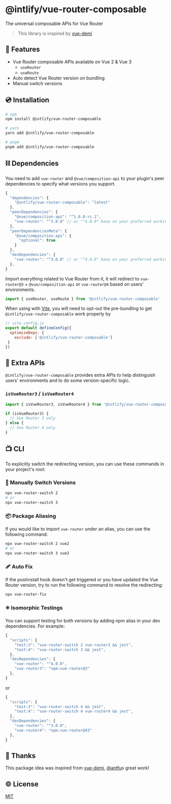 # @intlify/vue-router-composable

The universal composable APIs for Vue Router

> This library is inspired by [vue-demi](https://github.com/vueuse/vue-demi)

## 🌟 Features
- Vue Router composable APIs available on Vue 2 & Vue 3
  - `useRouter`
  - `useRoute`
- Auto detect Vue Router version on bundling
- Manual switch versions
## 💿 Installation

```sh
# npm
npm install @intlify/vue-router-composable

# yarn
yarn add @intlify/vue-router-composable

# pnpm
pnpm add @intlify/vue-router-composable
```

## ⛓️ Dependencies

You need to add `vue-router` and `@vue/composition-api` to your plugin's peer dependencies to specify what versions you support.

```js
{
  "dependencies": {
    "@intlify/vue-router-composable": "latest"
  },
  "peerDependencies": {
    "@vue/composition-api": "^1.0.0-rc.1",
    "vue-router": "^3.0.0" // or "^4.0.0" base on your preferred working environment
  },
  "peerDependenciesMeta": {
    "@vue/composition-api": {
      "optional": true
    }
  },
  "devDependencies": {
    "vue-router": "^3.0.0" // or "^4.0.0" base on your preferred working environment
  },
}
```

Import everything related to Vue Router from it, it will redirect to `vue-router@3` + `@vue/composition-api` or `vue-router@4` based on users' environments.

```js
import { useRouter, useRoute } from '@intlify/vue-router-composable'
```

When using with [Vite](https://vitejs.dev), you will need to opt-out the pre-bundling to get `@intlify/vue-router-composable` work properly by

```js
// vite.config.js
export default defineConfig({
  optimizeDeps: {
    exclude: ['@intlify/vue-router-composable']
 }
})
```

## 🤝 Extra APIs

`@intlify/vue-router-composable` provides extra APIs to help distinguish users' environments and to do some version-specific logic.

### `isVueRouter3` / `isVueRouter4`

```js
import { isVueRouter3, isVueRouter4 } from '@intlify/vue-router-composable'

if (isVueRouter3) {
  // Vue Router 3 only
} else {
  // Vue Router 4 only
}
```

## 📺 CLI

To explicitly switch the redirecting version, you can use these commands in your project's root:
### 🤏 Manually Switch Versions

```sh
npx vue-router-switch 2
# or
npx vue-router-switch 3
```

### 📦 Package Aliasing

If you would like to import `vue-router` under an alias, you can use the following command:

```sh
npx vue-router-switch 2 vue2
# or
npx vue-router-switch 3 vue3
```
### 🩹 Auto Fix

If the postinstall hook doesn't get triggered or you have updated the Vue Router version, try to run the following command to resolve the redirecting:

```sh
npx vue-router-fix
```
### ✳️ Isomorphic Testings

You can support testing for both versions by adding npm alias in your dev dependencies. For example:

```js
{
  "scripts": {
    "test:3": "vue-router-switch 2 vue-router3 && jest",
    "test:4": "vue-router-switch 3 && jest",
  },
  "devDependencies": {
    "vue-router": "^4.0.0",
    "vue-router3": "npm:vue-router@3"
  },
}
```

or

```js
{
  "scripts": {
    "test:3": "vue-router-switch 4 && jest",
    "test:4": "vue-router-switch 4 vue-router4 && jest",
  },
  "devDependencies": {
    "vue-router": "^3.0.0",
    "vue-router4": "npm:vue-router@43"
  },
}
```

## 💖 Thanks
This package idea was inspired from [vue-demi](https://github.com/vueuse/vue-demi), [@antfu](https://github.com/antfu)s great work!

## ©️ License

[MIT](http://opensource.org/licenses/MIT)
